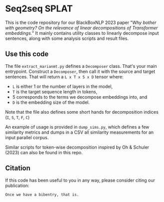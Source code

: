 # Seq2seq SPLAT

This is the code repository for our BlackBoxNLP 2023 paper "_Why bother with geometry? On the relevance of linear decompositions of Transformer embeddings._"
It mainly contains utility classes to linearly decompose input sentences, along with some analysis scripts and result files.

## Use this code
The file `extract_marianmt.py` defines a `Decomposer` class. That's your main
entrypoint. Construct a `Decomposer`, then call it with the source and target
sentences. That will return a  `L x T x 5 x D` tensor where:
+ `L` is either 1 or the number of layers in the model,
+ `T` is the target sequence length in tokens,
+ 5 corresponds to the terms we decompose embeddings into, and
+ `D` is the embedding size of the model.

Note that the file also defines some short hands for decomposition indices (`I`,
`S`, `T`, `F`, `C`)

An example of usage is provided in `dump_sims.py`, which defines a few
similarity metrics and dumps in a CSV all similarity measurements for an input
parallel corpus.

Similar scripts for token-wise decomposition inspired by Oh & Schuler (2023) can also be found in this repo.

## Citation

If this code has been useful to you in any way, please consider citing our publication:
```tex
Once we have a bibentry, that is.
```
